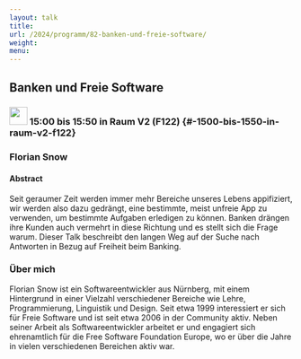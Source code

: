 ```yaml
---
layout: talk
title:
url: /2024/programm/82-banken-und-freie-software/
weight:
menu:
---
```

## Banken und Freie Software

### <img height = "32" src="../../../images/talk.svg"> 15:00 bis 15:50 in Raum V2 (F122) {#-1500-bis-1550-in-raum-v2-f122}

### Florian Snow

#### Abstract

Seit geraumer Zeit werden immer mehr Bereiche unseres Lebens appifiziert, wir werden also dazu gedrängt, eine bestimmte, meist unfreie App zu verwenden, um bestimmte Aufgaben erledigen zu können. Banken drängen ihre Kunden auch vermehrt in diese Richtung und es stellt sich die Frage warum. Dieser Talk beschreibt den langen Weg auf der Suche nach Antworten in Bezug auf Freiheit beim Banking.

### Über mich

Florian Snow ist ein Softwareentwickler aus Nürnberg, mit einem Hintergrund in einer Vielzahl verschiedener Bereiche wie Lehre, Programmierung, Linguistik und Design. Seit etwa 1999 interessiert er sich für Freie Software und ist seit etwa 2006 in der Community aktiv. Neben seiner Arbeit als Softwareentwickler arbeitet er und engagiert sich ehrenamtlich für die Free Software Foundation Europe, wo er über die Jahre in vielen verschiedenen Bereichen aktiv war.

